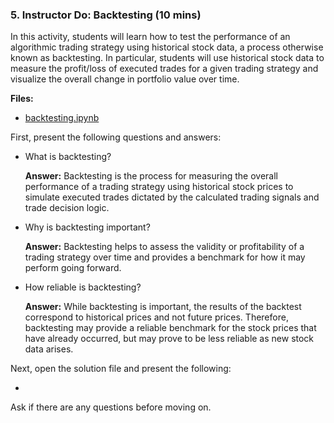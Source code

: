 ### 5. Instructor Do: Backtesting (10 mins)

In this activity, students will learn how to test the performance of an algorithmic trading strategy using historical stock data, a process otherwise known as backtesting. In particular, students will use historical stock data to measure the profit/loss of executed trades for a given trading strategy and visualize the overall change in portfolio value over time.

**Files:**

* [backtesting.ipynb](Activities/04-Ins_Backtesting/Solved/backtesting.ipynb)

First, present the following questions and answers:

* What is backtesting?

  **Answer:** Backtesting is the process for measuring the overall performance of a trading strategy using historical stock prices to simulate executed trades dictated by the calculated trading signals and trade decision logic.

* Why is backtesting important?

  **Answer:** Backtesting helps to assess the validity or profitability of a trading strategy over time and provides a benchmark for how it may perform going forward.

* How reliable is backtesting?

  **Answer:** While backtesting is important, the results of the backtest correspond to historical prices and not future prices. Therefore, backtesting may provide a reliable benchmark for the stock prices that have already occurred, but may prove to be less reliable as new stock data arises.

Next, open the solution file and present the following:

*

Ask if there are any questions before moving on.
